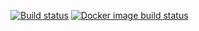 [![Build status](https://img.shields.io/travis/wouterdevinck/lamp-firmware.svg)](https://travis-ci.org/wouterdevinck/lamp-firmware)
[![Docker image build status](https://img.shields.io/docker/build/wouterdevinck/lamp-firmware-build.svg?label=docker+image)](https://hub.docker.com/r/wouterdevinck/lamp-firmware-build/)
